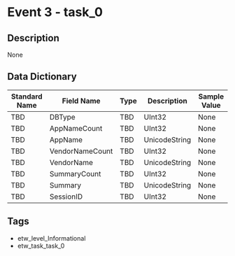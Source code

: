 # Event 3 - task_0

## Description
None

## Data Dictionary
|Standard Name|Field Name|Type|Description|Sample Value|
|---|---|---|---|---|
|TBD|DBType|TBD|UInt32|None|None|
|TBD|AppNameCount|TBD|UInt32|None|None|
|TBD|AppName|TBD|UnicodeString|None|None|
|TBD|VendorNameCount|TBD|UInt32|None|None|
|TBD|VendorName|TBD|UnicodeString|None|None|
|TBD|SummaryCount|TBD|UInt32|None|None|
|TBD|Summary|TBD|UnicodeString|None|None|
|TBD|SessionID|TBD|UInt32|None|None|

## Tags
* etw_level_Informational
* etw_task_task_0
